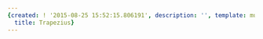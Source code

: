 ```yaml
---
{created: ! '2015-08-25 15:52:15.806191', description: '', template: muscle.html,
  title: Trapezius}
---
```

